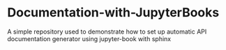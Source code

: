 # Documentation-with-JupyterBooks
A simple repository used to demonstrate how to set up automatic API documentation generator
using jupyter-book with sphinx
